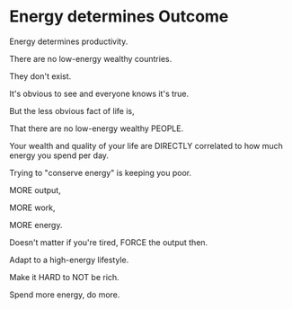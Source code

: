 # Energy determines Outcome

Energy determines productivity.

There are no low-energy wealthy countries.

They don't exist.

It's obvious to see and everyone knows it's true.

But the less obvious fact of life is,

That there are no low-energy wealthy PEOPLE.

Your wealth and quality of your life are DIRECTLY correlated to how much energy you spend per day.

Trying to "conserve energy" is keeping you poor.

MORE output,

MORE work,

MORE energy.

Doesn't matter if you're tired, FORCE the output then.

Adapt to a high-energy lifestyle.

Make it HARD to NOT be rich.

Spend more energy, do more.
